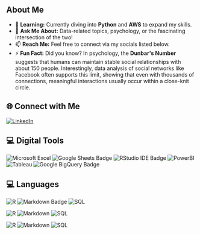 ## About Me

- 🌱 **Learning:** Currently diving into **Python** and **AWS** to expand my skills.  
- 💬 **Ask Me About:** Data-related topics, psychology, or the fascinating intersection of the two!  
- 📫 **Reach Me:** Feel free to connect via my socials listed below.  
- ⚡ **Fun Fact:** Did you know? In psychology, the **Dunbar's Number** suggests that humans can maintain stable social relationships with about 150 people. Interestingly, data analysis of social networks like Facebook often supports this limit, showing that even with thousands of connections, meaningful interactions usually occur within a close-knit circle.

## 🌐 Connect with Me
[![LinkedIn](https://img.shields.io/badge/LinkedIn-0077B5?style=for-the-badge&logo=linkedin&logoColor=white)](https://linkedin.com/in/yuichirofukushi)

## 💻 Digital Tools
![Microsoft Excel](https://img.shields.io/badge/Microsoft_Excel-217346?style=for-the-badge&logo=microsoft-excel&logoColor=white)
![Google Sheets Badge](https://img.shields.io/badge/Google%20Sheets-34A853?style=for-the-badge&logo=google-sheets&logoColor=white)
![RStudio IDE Badge](https://img.shields.io/badge/RStudio%20IDE-75AADB?logo=rstudioide&logoColor=fff&style=for-the-badge)
![PowerBI](https://img.shields.io/badge/PowerBI-F2C811?style=for-the-badge&logo=Power%20BI&logoColor=white)
![Tableau](https://img.shields.io/badge/Tableau-E97627?style=for-the-badge&logo=tableau&logoColor=white)
![Google BigQuery Badge](https://img.shields.io/badge/Google%20BigQuery-669DF6?logo=googlebigquery&logoColor=fff&style=for-the-badge)

## 💻 Languages
![R](https://img.shields.io/badge/r-%23276DC3.svg?style=for-the-badge&logo=r&logoColor=white)
![Markdown Badge](https://img.shields.io/badge/Markdown-000?logo=markdown&logoColor=fff&style=for-the-badge)
![SQL](https://img.shields.io/badge/SQL-32CD32?style=for-the-badge&logo=sqlite&logoColor=white)

![R](https://img.shields.io/badge/r-%23276DC3.svg?style=flat&logo=r&logoColor=white)
![Markdown](https://img.shields.io/badge/markdown-%23000000.svg?style=flat&logo=markdown&logoColor=white)
![SQL](https://img.shields.io/badge/SQL-32CD32?style=flat&logo=sqlite&logoColor=white)

![R](https://img.shields.io/badge/r-%23276DC3.svg?style=plastic&logo=r&logoColor=white)
![Markdown](https://img.shields.io/badge/markdown-%23000000.svg?style=plastic&logo=markdown&logoColor=white)
![SQL](https://img.shields.io/badge/SQL-32CD32?style=plastic&logo=sqlite&logoColor=white)







